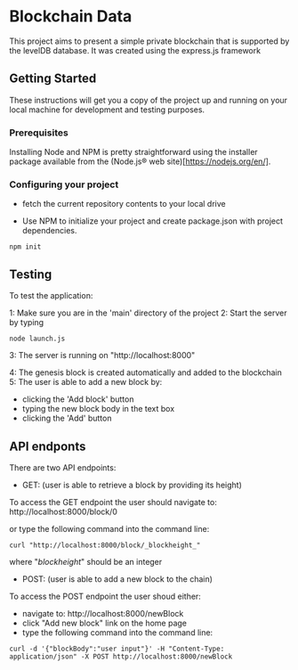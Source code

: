 # Blockchain Data

This project aims to present a simple private blockchain that is supported by the levelDB database.
It was created using the express.js framework

## Getting Started

These instructions will get you a copy of the project up and running on your local machine for development and testing purposes.

### Prerequisites

Installing Node and NPM is pretty straightforward using the installer package available from the (Node.js® web site)[https://nodejs.org/en/].

### Configuring your project

- fetch the current repository contents to your local drive

- Use NPM to initialize your project and create package.json with project dependencies.
```
npm init
```


## Testing

To test the application:

1: Make sure you are in the 'main' directory of the project
2: Start the server by typing
```
node launch.js
```
3: The server is running on "http://localhost:8000"

4: The genesis block is created automatically and added to the blockchain
5: The user is able to add a new block by:

- clicking the 'Add block' button
- typing the new block body in the text box
- clicking the 'Add' button

## API endponts

There are two API endpoints:

- GET: (user is able to retrieve a block by providing its height)

To access the GET endpoint the user should navigate to:
http://localhost:8000/block/0

or type the following command into the command line:

```
curl "http://localhost:8000/block/_blockheight_"
```

where "_blockheight_" should be an integer

- POST: (user is able to add a new block to the chain)

To access the POST endpoint the user shoud either:
- navigate to: http://localhost:8000/newBlock
- click "Add new block" link on the home page
- type the following command into the command line:

```
curl -d '{"blockBody":"user input"}' -H "Content-Type: application/json" -X POST http://localhost:8000/newBlock
```

